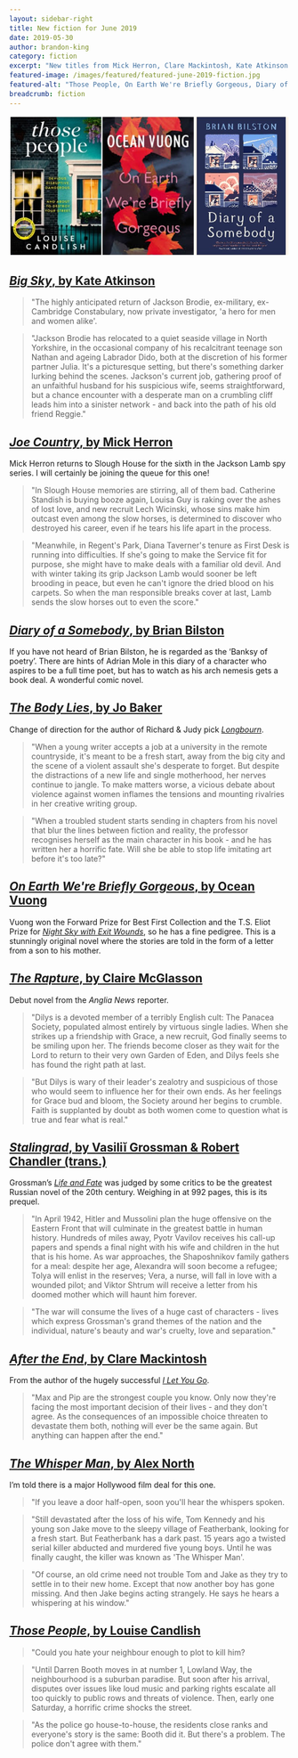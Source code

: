 ```yaml
---
layout: sidebar-right
title: New fiction for June 2019
date: 2019-05-30
author: brandon-king
category: fiction
excerpt: "New titles from Mick Herron, Clare Mackintosh, Kate Atkinson and more."
featured-image: /images/featured/featured-june-2019-fiction.jpg
featured-alt: "Those People, On Earth We're Briefly Gorgeous, Diary of a Somebody"
breadcrumb: fiction
---
```


![Those People, On Earth We're Briefly Gorgeous, Diary of a Somebody](/images/featured/featured-june-2019-fiction.jpg)

## [<cite>Big Sky</cite>, by Kate Atkinson](https://suffolk.spydus.co.uk/cgi-bin/spydus.exe/ENQ/OPAC/BIBENQ?BRN=2558625)

> "The highly anticipated return of Jackson Brodie, ex-military, ex-Cambridge Constabulary, now private investigator, 'a hero for men and women alike'.

> "Jackson Brodie has relocated to a quiet seaside village in North Yorkshire, in the occasional company of his recalcitrant teenage son Nathan and ageing Labrador Dido, both at the discretion of his former partner Julia. It's a picturesque setting, but there's something darker lurking behind the scenes. Jackson's current job, gathering proof of an unfaithful husband for his suspicious wife, seems straightforward, but a chance encounter with a desperate man on a crumbling cliff leads him into a sinister network - and back into the path of his old friend Reggie."

## [<cite>Joe Country</cite>, by Mick Herron](https://suffolk.spydus.co.uk/cgi-bin/spydus.exe/ENQ/OPAC/BIBENQ?BRN=2562130)

Mick Herron returns to Slough House for the sixth in the Jackson Lamb spy series. I will certainly be joining the queue for this one!

> "In Slough House memories are stirring, all of them bad. Catherine Standish is buying booze again, Louisa Guy is raking over the ashes of lost love, and new recruit Lech Wicinski, whose sins make him outcast even among the slow horses, is determined to discover who destroyed his career, even if he tears his life apart in the process.

> "Meanwhile, in Regent's Park, Diana Taverner's tenure as First Desk is running into difficulties. If she's going to make the Service fit for purpose, she might have to make deals with a familiar old devil. And with winter taking its grip Jackson Lamb would sooner be left brooding in peace, but even he can't ignore the dried blood on his carpets. So when the man responsible breaks cover at last, Lamb sends the slow horses out to even the score."

## [<cite>Diary of a Somebody</cite>, by Brian Bilston](https://suffolk.spydus.co.uk/cgi-bin/spydus.exe/ENQ/OPAC/BIBENQ?BRN=2562147)

If you have not heard of Brian Bilston, he is regarded as the ‘Banksy of poetry’. There are hints of Adrian Mole in this diary of a character who aspires to be a full time poet, but has to watch as his arch nemesis gets a book deal. A wonderful comic novel.

## [<cite>The Body Lies</cite>, by Jo Baker](https://suffolk.spydus.co.uk/cgi-bin/spydus.exe/ENQ/OPAC/BIBENQ?BRN=2564701)

Change of direction for the author of Richard & Judy pick [<cite>Longbourn</cite>](https://suffolk.spydus.co.uk/cgi-bin/spydus.exe/ENQ/OPAC/BIBENQ?BRN=1511932).

> "When a young writer accepts a job at a university in the remote countryside, it's meant to be a fresh start, away from the big city and the scene of a violent assault she's desperate to forget. But despite the distractions of a new life and single motherhood, her nerves continue to jangle. To make matters worse, a vicious debate about violence against women inflames the tensions and mounting rivalries in her creative writing group.

> "When a troubled student starts sending in chapters from his novel that blur the lines between fiction and reality, the professor recognises herself as the main character in his book - and he has written her a horrific fate. Will she be able to stop life imitating art before it's too late?"

## [<cite>On Earth We're Briefly Gorgeous</cite>, by Ocean Vuong](https://suffolk.spydus.co.uk/cgi-bin/spydus.exe/ENQ/OPAC/BIBENQ?BRN=2563830)

Vuong won the Forward Prize for Best First Collection and the T.S. Eliot Prize for [<cite>Night Sky with Exit Wounds</cite>](https://suffolk.spydus.co.uk/cgi-bin/spydus.exe/ENQ/OPAC/BIBENQ?BRN=2137899), so he has a fine pedigree. This is a stunningly original novel where the stories are told in the form of a letter from a son to his mother.

## [<cite>The Rapture</cite>, by Claire McGlasson](https://suffolk.spydus.co.uk/cgi-bin/spydus.exe/ENQ/OPAC/BIBENQ?BRN=2558145)

Debut novel from the <cite>Anglia News</cite> reporter.

> "Dilys is a devoted member of a terribly English cult: The Panacea Society, populated almost entirely by virtuous single ladies. When she strikes up a friendship with Grace, a new recruit, God finally seems to be smiling upon her. The friends become closer as they wait for the Lord to return to their very own Garden of Eden, and Dilys feels she has found the right path at last.

> "But Dilys is wary of their leader's zealotry and suspicious of those who would seem to influence her for their own ends. As her feelings for Grace bud and bloom, the Society around her begins to crumble. Faith is supplanted by doubt as both women come to question what is true and fear what is real."

## [<cite>Stalingrad</cite>, by Vasiliĭ Grossman & Robert Chandler (trans.)](https://suffolk.spydus.co.uk/cgi-bin/spydus.exe/ENQ/OPAC/BIBENQ?BRN=2559446)

Grossman’s [<cite>Life and Fate</cite>](https://suffolk.spydus.co.uk/cgi-bin/spydus.exe/ENQ/OPAC/BIBENQ?BRN=236089) was judged by some critics to be the greatest Russian novel of the 20th century. Weighing in at 992 pages, this is its prequel.

> "In April 1942, Hitler and Mussolini plan the huge offensive on the Eastern Front that will culminate in the greatest battle in human history. Hundreds of miles away, Pyotr Vavilov receives his call-up papers and spends a final night with his wife and children in the hut that is his home. As war approaches, the Shaposhnikov family gathers for a meal: despite her age, Alexandra will soon become a refugee; Tolya will enlist in the reserves; Vera, a nurse, will fall in love with a wounded pilot; and Viktor Shtrum will receive a letter from his doomed mother which will haunt him forever.

> "The war will consume the lives of a huge cast of characters - lives which express Grossman's grand themes of the nation and the individual, nature's beauty and war's cruelty, love and separation."

## [<cite>After the End</cite>, by Clare Mackintosh](https://suffolk.spydus.co.uk/cgi-bin/spydus.exe/ENQ/OPAC/BIBENQ?BRN=2563699)

From the author of the hugely successful [<cite>I Let You Go</cite>](https://suffolk.spydus.co.uk/cgi-bin/spydus.exe/ENQ/OPAC/BIBENQ?BRN=1738493).

> "Max and Pip are the strongest couple you know. Only now they're facing the most important decision of their lives - and they don't agree. As the consequences of an impossible choice threaten to devastate them both, nothing will ever be the same again. But anything can happen after the end."

## [<cite>The Whisper Man</cite>, by Alex North](https://suffolk.spydus.co.uk/cgi-bin/spydus.exe/ENQ/OPAC/BIBENQ?BRN=2562083)

I’m told there is a major Hollywood film deal for this one.

> "If you leave a door half-open, soon you'll hear the whispers spoken.

> "Still devastated after the loss of his wife, Tom Kennedy and his young son Jake move to the sleepy village of Featherbank, looking for a fresh start. But Featherbank has a dark past. 15 years ago a twisted serial killer abducted and murdered five young boys. Until he was finally caught, the killer was known as 'The Whisper Man'.

> "Of course, an old crime need not trouble Tom and Jake as they try to settle in to their new home. Except that now another boy has gone missing. And then Jake begins acting strangely. He says he hears a whispering at his window."

## [<cite>Those People</cite>, by Louise Candlish](https://suffolk.spydus.co.uk/cgi-bin/spydus.exe/ENQ/OPAC/BIBENQ?BRN=2564712)

> "Could you hate your neighbour enough to plot to kill him?

> "Until Darren Booth moves in at number 1, Lowland Way, the neighbourhood is a suburban paradise. But soon after his arrival, disputes over issues like loud music and parking rights escalate all too quickly to public rows and threats of violence. Then, early one Saturday, a horrific crime shocks the street.

> "As the police go house-to-house, the residents close ranks and everyone's story is the same: Booth did it. But there's a problem. The police don't agree with them."

